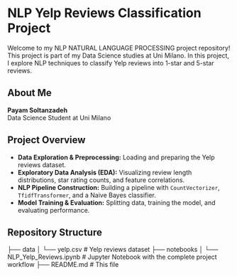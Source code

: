 # NLP Yelp Reviews Classification Project

Welcome to my NLP NATURAL LANGUAGE PROCESSING project repository! This project is part of my Data Science studies at Uni Milano. In this project, I explore NLP techniques to classify Yelp reviews into 1-star and 5-star reviews.

## About Me

**Payam Soltanzadeh**  
Data Science Student at Uni Milano

## Project Overview

- **Data Exploration & Preprocessing:** Loading and preparing the Yelp reviews dataset.
- **Exploratory Data Analysis (EDA):** Visualizing review length distributions, star rating counts, and feature correlations.
- **NLP Pipeline Construction:** Building a pipeline with `CountVectorizer`, `TfidfTransformer`, and a Naive Bayes classifier.
- **Model Training & Evaluation:** Splitting data, training the model, and evaluating performance.

## Repository Structure
├── data
│   └── yelp.csv                # Yelp reviews dataset
├── notebooks
│   └── NLP_Yelp_Reviews.ipynb    # Jupyter Notebook with the complete project workflow
├── README.md                   # This file

